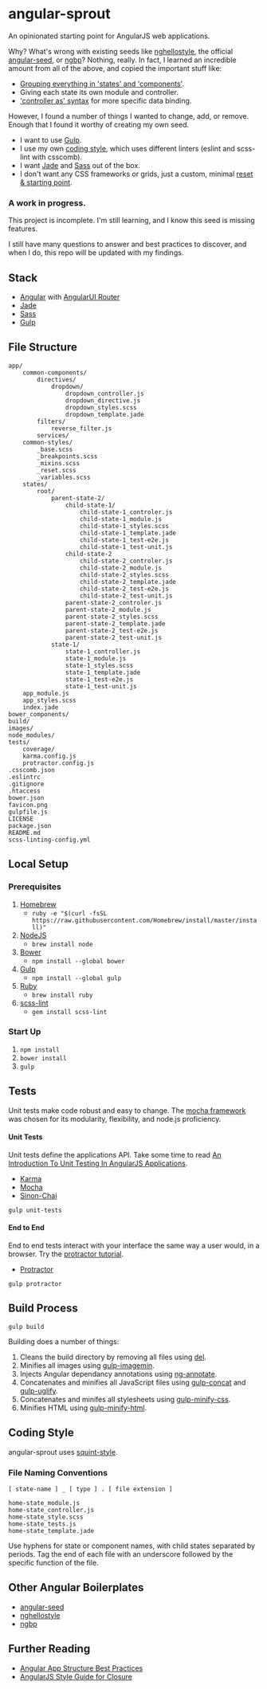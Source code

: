 # angular-sprout

An opinionated starting point for AngularJS web applications. 

Why? What's wrong with existing seeds like [nghellostyle](https://github.com/zemirco/nghellostyle), the official [angular-seed](https://github.com/angular/angular-seed), or [ngbp](https://github.com/ngbp/ngbp)? Nothing, really. In fact, I learned an incredible amount from all of the above, and copied the important stuff like:
- [Grouping everything in 'states' and 'components'](https://github.com/zemirco/nghellostyle#everything-is-grouped-in-states-and-components).
- Giving each state its own module and controller.
- ['controller as' syntax](https://github.com/zemirco/nghellostyle#controller-as-syntax) for more specific data binding.

However, I found a number of things I wanted to change, add, or remove. Enough that I found it worthy of creating my own seed.

- I want to use [Gulp](http://gulp.com/).
- I use my own [coding style](http://squint-style.guide), which uses different linters (eslint and scss-lint with csscomb).
- I want [Jade](http://jade-lang.com/) and [Sass](http://sass-lang.com/) out of the box.
- I don't want any CSS frameworks or grids, just a custom, minimal [reset & starting point](https://github.com/RyanWarner/sass-seed).

### A work in progress.

This project is incomplete. I'm still learning, and I know this seed is missing features.

I still have many questions to answer and best practices to discover, and when I do, this repo will be updated with my findings.

## Stack

- [Angular](https://angularjs.org/) with [AngularUI Router](https://github.com/angular-ui/ui-router)
- [Jade](http://jade-lang.com/)
- [Sass](http://sass-lang.com/)
- [Gulp](http://gulp.com/)

## File Structure

```
app/
	common-components/
		directives/
			dropdown/
				dropdown_controller.js
				dropdown_directive.js
				dropdown_styles.scss
				dropdown_template.jade
		filters/
			reverse_filter.js
		services/
	common-styles/
		_base.scss
		_breakpoints.scss
		_mixins.scss
		_reset.scss
		_variables.scss
	states/
		root/
			parent-state-2/
				child-state-1/
					child-state-1_controler.js
					child-state-1_module.js
					child-state-1_styles.scss
					child-state-1_template.jade
					child-state-1_test-e2e.js
					child-state-1_test-unit.js
				child-state-2
					child-state-2_controler.js
					child-state-2_module.js
					child-state-2_styles.scss
					child-state-2_template.jade
					child-state-2_test-e2e.js
					child-state-2_test-unit.js
				parent-state-2_controler.js
				parent-state-2_module.js
				parent-state-2_styles.scss
				parent-state-2_template.jade
				parent-state-2_test-e2e.js
				parent-state-2_test-unit.js
			state-1/
				state-1_controller.js
				state-1_module.js
				state-1_styles.scss
				state-1_template.jade
				state-1_test-e2e.js
				state-1_test-unit.js
	app_module.js
	app_styles.scss
	index.jade
bower_components/
build/
images/
node_modules/
tests/
	coverage/
	karma.config.js
	protractor.config.js
.csscomb.json
.eslintrc
.gitignore
.htaccess
bower.json
favicon.png
gulpfile.js
LICENSE
package.json
README.md
scss-linting-config.yml
```

## Local Setup

### Prerequisites
1. [Homebrew](http://brew.sh/)
	- `ruby -e "$(curl -fsSL https://raw.githubusercontent.com/Homebrew/install/master/install)"`
1. [NodeJS](http://nodejs.org/)
	- `brew install node`
1. [Bower](http://bower.io/)
	- `npm install --global bower`
1. [Gulp](http://gulp.com/)
	- `npm install --global gulp`
1. [Ruby](https://www.ruby-lang.org/en/installation/)
	- `brew install ruby`
1.	[scss-lint](https://github.com/causes/scss-lint)
	- `gem install scss-lint`

### Start Up

1. `npm install`
2. `bower install`
2. `gulp`

## Tests

Unit tests make code robust and easy to change. The [mocha framework](http://mochajs.org/) was chosen for its modularity, flexibility, and node.js proficiency.

#### Unit Tests

Unit tests define the applications API. Take some time to read [An Introduction To Unit Testing In AngularJS Applications](http://www.smashingmagazine.com/2014/10/07/introduction-to-unit-testing-in-angularjs/).

- [Karma](http://karma-runner.github.io/)
- [Mocha](http://mochajs.github.io/mocha/)
- [Sinon-Chai](https://github.com/domenic/sinon-chai)

`gulp unit-tests`

#### End to End

End to end tests interact with your interface the same way a user would, in a browser. Try the [protractor tutorial](http://angular.github.io/protractor/#/tutorial).

- [Protractor](https://github.com/angular/protractor)

`gulp protractor`

## Build Process

`gulp build`

Building does a number of things:

1. Cleans the build directory by removing all files using [del](https://www.npmjs.org/package/del).
2. Minifies all images using [gulp-imagemin](https://www.npmjs.org/package/gulp-imagemin).
3. Injects Angular dependancy annotations using [ng-annotate](https://github.com/olov/ng-annotate).
4. Concatenates and minifies all JavaScript files using [gulp-concat](https://www.npmjs.org/package/gulp-concat) and [gulp-uglify](https://github.com/terinjokes/gulp-uglify).
5. Concatenates and minifes all stylesheets using [gulp-minify-css](https://github.com/jonathanepollack/gulp-minify-css).
6. Minifies HTML using [gulp-minify-html](https://github.com/jonathanepollack/gulp-minify-html).

## Coding Style

angular-sprout uses [squint-style](https://github.com/RyanWarner/squint-style).

### File Naming Conventions

`[ state-name ] _ [ type ] . [ file extension ]`

```
home-state_module.js
home-state_controller.js
home-state_style.scss
home-state_tests.js
home-state_template.jade
```
Use hyphens for state or component names, with child states separated by periods. Tag the end of each file with an underscore followed by the specific function of the file.

## Other Angular Boilerplates

- [angular-seed](https://github.com/angular/angular-seed)
- [nghellostyle](https://github.com/zemirco/nghellostyle)
- [ngbp](http://joshdmiller.github.io/ng-boilerplate/#/home)

## Further Reading

- [Angular App Structure Best Practices](https://docs.google.com/document/d/1XXMvReO8-Awi1EZXAXS4PzDzdNvV6pGcuaF4Q9821Es/mobilebasic?pli=1)
- [AngularJS Style Guide for Closure](https://google-styleguide.googlecode.com/svn/trunk/angularjs-google-style.html#googprovide)